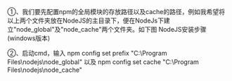 ①、我们要先配置npm的全局模块的存放路径以及cache的路径，例如我希望将以上两个文件夹放在NodeJS的主目录下，便在NodeJs下建立"node_global"及"node_cache"两个文件夹。如下图
NodeJS安装步骤(windows版本)

②、启动cmd，输入
npm config set prefix "C:\Program Files\nodejs\node_global"
以及
npm config set cache "C:\Program Files\nodejs\node_cache"
